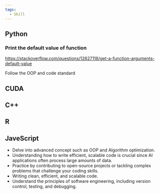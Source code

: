 ```yaml
---
tags:
  - Skill
---
```

## Python

### Print the default value of function

https://stackoverflow.com/questions/12627118/get-a-function-arguments-default-value

Follow the OOP and code standard

## CUDA
## C++

## R

## JaveScript

- Delve into advanced concept such as OOP and Algorithm optimization.
- Understanding how to write efficient, scalable code is crucial since AI applications often process large amounts of data. 
- Practice by contributing to open-source projects or tackling complex problems that challenge your coding skills.
- Writing clean, efficient, and scalable code.
- Understand the principles of software engineering, including version control, testing, and debugging. 